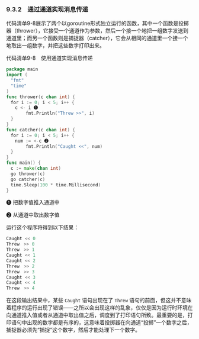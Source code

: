 ### 9.3.2　通过通道实现消息传递

代码清单9-8展示了两个以goroutine形式独立运行的函数，其中一个函数是投掷器（thrower），它接受一个通道作为参数，然后一个接一个地把一组数字发送到通道里；而另一个函数则是捕捉器（catcher），它会从相同的通道里一个接一个地取出一组数字，并把这些数字打印出来。

代码清单9-8　使用通道实现消息传递

```go
package main
import (
　"fmt"
　"time"
)
func thrower(c chan int) {
　for i := 0; i < 5; i++ {
　　c <- i ❶
　　    fmt.Println("Threw >>", i)
　}
}
func catcher(c chan int) {
　for i := 0; i < 5; i++ {
　　num := <-c ❷
    　　fmt.Println("Caught <<", num)
　}
}
func main() {
　c := make(chan int)
　go thrower(c)
　go catcher(c)
　time.Sleep(100 * time.Millisecond)
}
```

❶ 把数字值推入通道中

❷ 从通道中取出数字值

运行这个程序将得到以下结果：

```go
Caught << 0
Threw　>> 0
Threw　>> 1
Caught << 1
Caught << 2
Threw　>> 2
Threw　>> 3
Caught << 3
Caught << 4
Threw　>> 4
```

在这段输出结果中，某些 `Caught` 语句出现在了 `Threw` 语句的前面，但这并不意味着程序的运行出现了错误——之所以会出现这样的乱象，仅仅是因为运行时环境在向通道推入值或者从通道中取出值之后，调度到了打印语句所致。最重要的是，打印语句中出现的数字都是有序的，这意味着投掷器在向通道“投掷”一个数字之后，捕捉器必须先“捕捉”这个数字，然后才能处理下一个数字。

